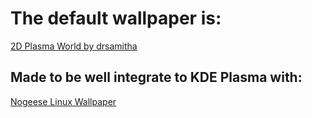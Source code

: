 # The default wallpaper is:

[2D Plasma World by drsamitha](https://github.com/drsamitha/KDE-Plasma_6.0-Wallpaper/tree/main/2D-plasma-world)

## Made to be well integrate to KDE Plasma with:

[Nogeese Linux Wallpaper](https://github.com/leon8326-nogeese/wallpaper)

